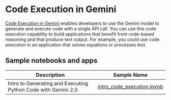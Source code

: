 # Code Execution in Gemini

[Code Execution in Gemini](https://cloud.google.com/vertex-ai/generative-ai/docs/multimodal/function-calling)
enables developers to use the Gemini model to generate and execute code with a
single API call. You can use this code execution capability to build
applications that benefit from code-based reasoning and that produce text
output. For example, you could use code execution in an application that solves
equations or processes text.

## Sample notebooks and apps

| Description                                                                    | Sample Name                                              |
| ------------------------------------------------------------------------------ | -------------------------------------------------------- |
| Intro to Generating and Executing Python Code with Gemini 2.0                  | [intro_code_execution.ipynb](intro_code_execution.ipynb) |
